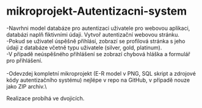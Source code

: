 # mikroprojekt-Autentizacni-system

-Navrhni model databáze pro autentizaci uživatele pro webovou aplikaci, databázi naplň fiktivními údaji. Vytvoř autentizační webovou stránku.\
-Pokud se uživatel úspěšně přihlásí, zobrazí se profilová stránka s jeho údaji z databáze včetně typu uživatele (silver, gold, platinum).\
-V případě neúspěšného přihlášení se zobrazí chybová hláška a formulář pro přihlášení.\
\
-Odevzdej kompletní mikroprojekt (E-R model v PNG, SQL skript a zdrojové kódy autentizačního systému) nejlépe v repo na GitHub, v případě nouze jako ZIP archiv.\

Realizace probíhá ve dvojicích.
